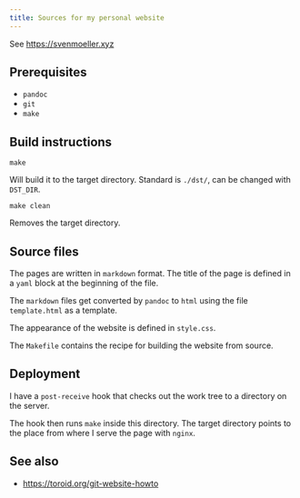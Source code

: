 ```yaml
---
title: Sources for my personal website
---
```


See <https://svenmoeller.xyz>

## Prerequisites

- `pandoc`
- `git`
- `make`

## Build instructions

    make

Will build it to the target directory.
Standard is `./dst/`, can be changed with `DST_DIR`.

    make clean

Removes the target directory.

## Source files

The pages are written in `markdown` format.
The title of the page is defined in a `yaml` block at the beginning of the file.

The `markdown` files get converted by `pandoc` to `html` using the file `template.html` as a template.

The appearance of the website is defined in `style.css`.

The `Makefile` contains the recipe for building the website from source.

## Deployment

I have a `post-receive` hook that checks out the work tree to a directory on the server.

The hook then runs `make` inside this directory.
The target directory points to the place from where I serve the page with `nginx`.

## See also

- <https://toroid.org/git-website-howto>
